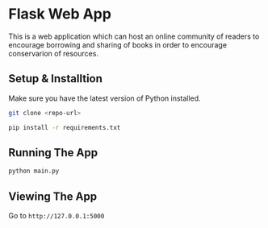 # Flask Web App

This is a web application which can host an online community of readers to encourage borrowing and sharing of books in order to encourage conservarion of resources.

## Setup & Installtion

Make sure you have the latest version of Python installed.

```bash
git clone <repo-url>
```

```bash
pip install -r requirements.txt
```

## Running The App

```bash
python main.py
```

## Viewing The App

Go to `http://127.0.0.1:5000`
